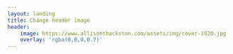 ```yaml
---
layout: landing
title: Change header image
header:
    image: https://www.allisonthackston.com/assets/img/cover-1920.jpg
    overlay: 'rgba(0,0,0,0.7)'
---
```

